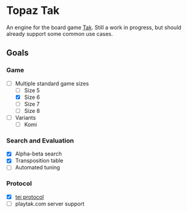 # Topaz Tak

An engine for the board game [Tak](https://en.wikipedia.org/wiki/Tak_(game)). Still a work in progress, but should already support some common use cases. 

## Goals

### Game
- [ ] Multiple standard game sizes
  - [ ] Size 5
  - [x] Size 6
  - [ ] Size 7
  - [ ] Size 8
- [ ] Variants
  - [ ] Komi 

### Search and Evaluation
- [x] Alpha-beta search 
- [x] Transposition table
- [ ] Automated tuning

### Protocol 
- [x] [tei protocol](https://github.com/MortenLohne/racetrack)
- [ ] playtak.com server support
